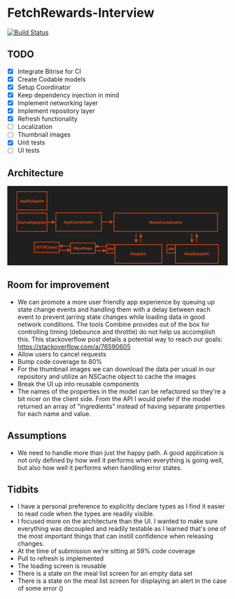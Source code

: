 # FetchRewards-Interview

[![Build Status](https://app.bitrise.io/app/0548c39f-ab19-4912-a213-9baa647312b7/status.svg?token=xmeiF9x02Ak3ZpcaA5FO5Q&branch=master)](https://app.bitrise.io/app/0548c39f-ab19-4912-a213-9baa647312b7)

## TODO

- [x] Integrate Bitrise for CI
- [x] Create Codable models
- [x] Setup Coordinator
- [x] Keep dependency injection in mind
- [x] Implement networking layer
- [x] Implement repository layer
- [x] Refresh functionality
- [ ] Localization
- [ ] Thumbnail images
- [x] Unit tests
- [ ] UI tests

## Architecture
![app_architecture](/app_architecture.png)

## Room for improvement

* We can promote a more user friendly app experience by queuing up state change events and handling them with a delay between each event to prevent jarring state changes while loading data in good network conditions. The tools Combine provides out of the box for controlling timing (debounce and throttle) do not help us accomplish this. This stackoverflow post details a potential way to reach our goals: https://stackoverflow.com/a/76590605
* Allow users to cancel requests
* Bump code coverage to 80%
* For the thumbnail images we can download the data per usual in our repository and utilize an NSCache object to cache the images
* Break the UI up into reusable components
* The names of the properties in the model can be refactored so they're a bit nicer on the client side. From the API I would prefer if the model returned an array of "ingredients" instead of having separate properties for each name and value.

## Assumptions
* We need to handle more than just the happy path. A good application is not only defined by how well it performs when everything is going well, but also how well it performs when handling error states.

## Tidbits

* I have a personal preference to explicitly declare types as I find it easier to read code when the types are readily visible.
* I focused more on the architecture than the UI. I wanted to make sure everything was decoupled and readily testable as I learned that's one of the most important things that can instill confidence when releasing changes.
* At the time of submission we're sitting at 59% code coverage
* Pull to refresh is implemented
* The loading screen is reusable
* There is a state on the meal list screen for an empty data set
* There is a state on the meal list screen for displaying an alert in the case of some error ()

